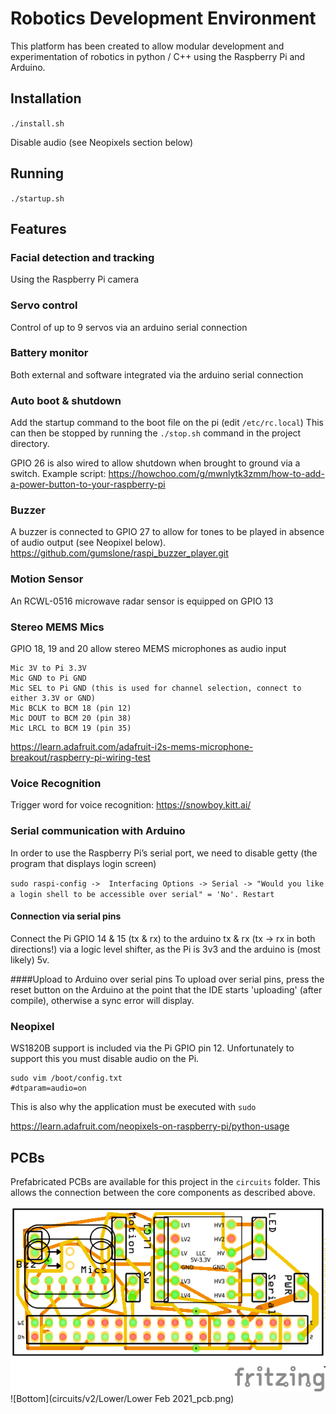 # Robotics Development Environment
This platform has been created to allow modular development and experimentation of robotics in python / C++ using the Raspberry Pi and Arduino.

## Installation
`./install.sh`

Disable audio (see Neopixels section below)

## Running
`./startup.sh`

## Features

### Facial detection and tracking
Using the Raspberry Pi camera

### Servo control
Control of up to 9 servos via an arduino serial connection

### Battery monitor
Both external and software integrated via the arduino serial connection

### Auto boot & shutdown
Add the startup command to the boot file on the pi (edit `/etc/rc.local`)
This can then be stopped by running the `./stop.sh` command in the project directory.

GPIO 26 is also wired to allow shutdown when brought to ground via a switch.
Example script:
https://howchoo.com/g/mwnlytk3zmm/how-to-add-a-power-button-to-your-raspberry-pi

### Buzzer
A buzzer is connected to GPIO 27 to allow for tones to be played in absence of audio output (see Neopixel below).
https://github.com/gumslone/raspi_buzzer_player.git

### Motion Sensor
An RCWL-0516 microwave radar sensor is equipped on GPIO 13

### Stereo MEMS Mics
GPIO 18, 19 and 20 allow stereo MEMS microphones as audio input
```
Mic 3V to Pi 3.3V
Mic GND to Pi GND
Mic SEL to Pi GND (this is used for channel selection, connect to either 3.3V or GND)
Mic BCLK to BCM 18 (pin 12)
Mic DOUT to BCM 20 (pin 38)
Mic LRCL to BCM 19 (pin 35)
```
https://learn.adafruit.com/adafruit-i2s-mems-microphone-breakout/raspberry-pi-wiring-test

### Voice Recognition
Trigger word for voice recognition:
https://snowboy.kitt.ai/

### Serial communication with Arduino

In order to use the Raspberry Pi’s serial port, we need to disable getty (the program that displays login screen)

`sudo raspi-config ->  Interfacing Options -> Serial -> "Would you like a login shell to be accessible over serial" = 'No'. Restart`

#### Connection via serial pins
Connect the Pi GPIO 14 & 15 (tx & rx) to the arduino tx & rx (tx -> rx in both directions!) via a logic level shifter, as the Pi is 3v3 and the arduino is (most likely) 5v.

####Upload to Arduino over serial pins
To upload over serial pins, press the reset button on the Arduino at the point that the IDE starts 'uploading' (after compile), otherwise a sync error will display.

### Neopixel

WS1820B support is included via the Pi GPIO pin 12. Unfortunately to support this you must disable audio on the Pi.

```
sudo vim /boot/config.txt
#dtparam=audio=on
```

This is also why the application must be executed with `sudo`

https://learn.adafruit.com/neopixels-on-raspberry-pi/python-usage

## PCBs
Prefabricated PCBs are available for this project in the `circuits` folder. This allows the connection between the core components as described above.

![Top](circuits/v2/Upper/Top%20Feb%202021_pcb.png)
![Bottom](circuits/v2/Lower/Lower Feb 2021_pcb.png)